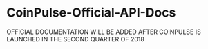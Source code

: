 # CoinPulse-Official-API-Docs


OFFICIAL DOCUMENTATION WILL BE ADDED AFTER COINPULSE IS LAUNCHED IN THE SECOND QUARTER OF 2018
